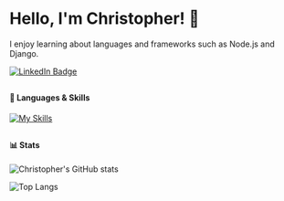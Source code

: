 # Hello, I'm Christopher! 👋
I enjoy learning about languages and frameworks such as Node.js and Django.
<div id="badges">
  <a href="https://www.linkedin.com/in/christopher-bartlett-321b8324a/">
    <img src="https://img.shields.io/badge/LinkedIn-blue?style=for-the-badge&logo=linkedin&logoColor=white" alt="LinkedIn Badge"/>
  </a>
</div>

##
#### 🧰 Languages & Skills
[![My Skills](https://skillicons.dev/icons?i=js,ts,python,bootstrap,nodejs,svelte,django,bash,git,linux,mongodb,mysql,postgres)](https://skillicons.dev)
##
#### 📊 Stats
![Christopher's GitHub stats](https://github-readme-stats.vercel.app/api?username=cbbartlett&theme=shadow_blue&show_icons=true)

![Top Langs](https://github-readme-stats.vercel.app/api/top-langs/?username=cbbartlett&theme=shadow_blue&layout=compact)
